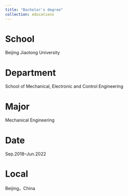 ```yaml
---
title: "Bachelor's degree"
collection: educations
---
```


School
======
Beijing Jiaotong University

Department
======
School of Mechanical, Electronic and Control Engineering

Major
======
Mechanical Engineering

Date
======
Sep.2018–Jun.2022

Local
======
Beijing，China
